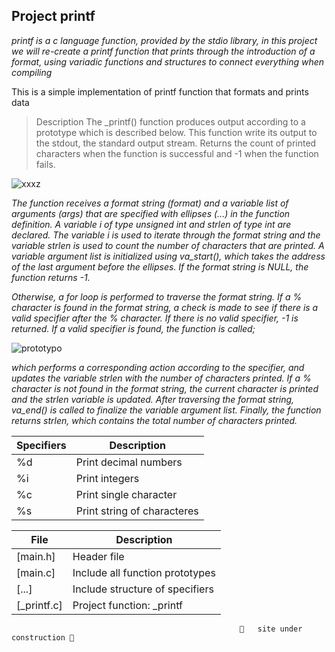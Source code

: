 
## Project printf
*printf is a c language function, provided by the stdio library, in this project we will re-create a printf function that prints through the introduction of a format, using variadic functions and structures to connect everything when compiling*

This is a simple implementation of printf function that formats and prints data

>Description
The _printf() function produces output according to a prototype which is described below. This function write its output to the stdout, the standard output stream. Returns the count of printed characters when the function is successful and -1 when the function fails.

![xxxz](https://user-images.githubusercontent.com/124454895/229006128-acf5b9b0-5ec5-4b69-991e-6f359f755497.png)




*The function receives a format string (format) and a variable list of arguments (args) that are specified with ellipses (...) in the function definition.
A variable i of type unsigned int and strlen of type int are declared. The variable i is used to iterate through the format string and the variable strlen is used to count the number of characters that are printed.
A variable argument list is initialized using va_start(), which takes the address of the last argument before the ellipses.
If the format string is NULL, the function returns -1.*

*Otherwise, a for loop is performed to traverse the format string.
If a % character is found in the format string, a check is made to see if there is a valid specifier after the % character. 
If there is no valid specifier, -1 is returned. 
If a valid specifier is found, the function is called;*

![prototypo](https://user-images.githubusercontent.com/124454895/229005294-445ac737-5999-4e3a-88fa-19154222c1fa.png)


*which performs a corresponding action according to the specifier, and updates the variable strlen with the number of characters printed.
If a % character is not found in the format string, the current character is printed and the strlen variable is updated.
After traversing the format string, va_end() is called to finalize the variable argument list.
Finally, the function returns strlen, which contains the total number of characters printed.*

| Specifiers | Description     |
| --- | --- |
| %d | Print   decimal     numbers          |
| %i | Print  integers             |
| %c | Print    single     character       |
| %s | Print     string     of   characteres |




| File | Description |
| --- | --- |
| [main.h] | Header file  
| [main.c] |Include all function prototypes  
| [...] |Include structure of specifiers |
| [_printf.c] | Project function: \_printf 


                                                       🚧   site under construction 🚧

